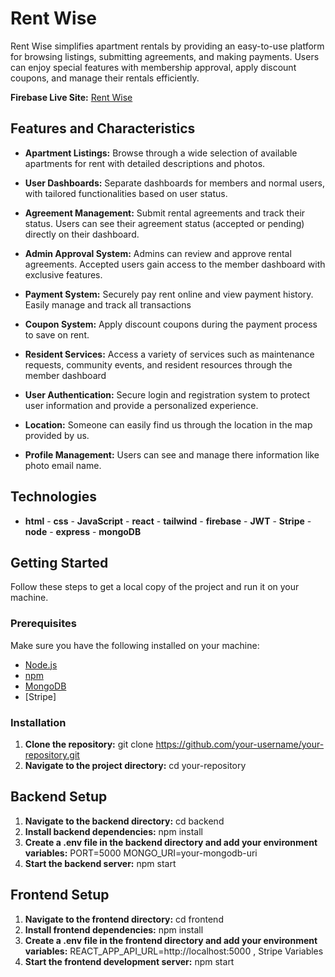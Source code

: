 # Rent Wise

Rent Wise simplifies apartment rentals by providing an easy-to-use platform for browsing listings, submitting agreements, and making payments. Users can enjoy special features with membership approval, apply discount coupons, and manage their rentals efficiently.


**Firebase Live Site:** [Rent Wise](https://building-management-73b1d.web.app)



## Features and  Characteristics

- **Apartment Listings:** Browse through a wide selection of available apartments for rent with detailed descriptions and photos.

- **User Dashboards:** Separate dashboards for members and normal users, with tailored functionalities based on user status.

- **Agreement Management:** Submit rental agreements and track their status. Users can see their agreement status (accepted or pending) directly on their dashboard.

- **Admin Approval System:** Admins can review and approve rental agreements. Accepted users gain access to the member dashboard with exclusive features.

- **Payment System:** Securely pay rent online and view payment history. Easily manage and track all transactions

- **Coupon System:** Apply discount coupons during the payment process to save on rent.

- **Resident Services:** Access a variety of services such as maintenance requests, community events, and resident resources through the member dashboard

- **User Authentication:** Secure login and registration system to protect user information and provide a personalized experience.

- **Location:** Someone can easily find us through the location in the map provided by us.

- **Profile Management:** Users can see and manage there information like photo email name.


## Technologies

- **html** - **css** - **JavaScript** - **react** - **tailwind** - **firebase** - **JWT** - **Stripe** - **node** - **express** - **mongoDB**

## Getting Started

Follow these steps to get a local copy of the project and run it on your machine.

### Prerequisites

Make sure you have the following installed on your machine:

- [Node.js](https://nodejs.org/en/download/)
- [npm](https://www.npmjs.com/get-npm)
- [MongoDB](https://www.mongodb.com/try/download/community)
- [Stripe]

### Installation

1. **Clone the repository:**
git clone https://github.com/your-username/your-repository.git
2. **Navigate to the project directory:**
cd your-repository

## Backend Setup
1. **Navigate to the backend directory:**
cd backend
2. **Install backend dependencies:**
npm install
3. **Create a .env file in the backend directory and add your environment variables:**
PORT=5000
MONGO_URI=your-mongodb-uri
4. **Start the backend server:**
npm start

## Frontend Setup
1. **Navigate to the frontend directory:**
cd frontend
2. **Install frontend dependencies:**
npm install
3. **Create a .env file in the frontend directory and add your environment variables:**
REACT_APP_API_URL=http://localhost:5000 , Stripe Variables
4. **Start the frontend development server:**
npm start


